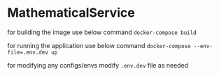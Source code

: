 # MathematicalService
for building the image use below command
```docker-compose build```

for running the application use below command
```docker-compose --env-file=.env.dev up```

for modifying any configs/envs modify ```.env.dev``` file as needed


